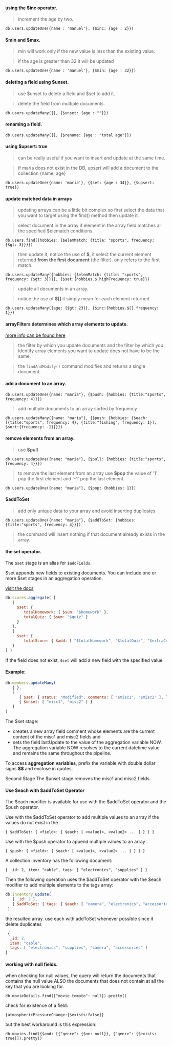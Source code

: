 #### using the \$inc operator.

> increment the age by two.

`db.users.updateOne({name : 'manuel'}, {$inc: {age : 2}})`

#### $min and $max.

> min will work only if the new value is less than the existing value.

> if the age is greater than 32 it will be updated

`db.users.updateOne({name : 'manuel'}, {$min: {age : 32}})`

#### deleting a field using \$unset.

> use $unset to delete a field and $set to add it.

> delete the field from multiple documents.

`db.users.updateMany({}, {$unset: {age : ""}})`

#### renaming a field.

`db.users.updateMany({}, {$rename: {age : "total age"}})`

#### using \$upsert: true

> can be really useful if you want to insert and update at the same time.

> if maria does not exist in the DB, upsert will add a document to the collection {name, age}

`db.users.updateOne({name: 'maria'}, {$set: {age : 34}}, {$upsert: true})`

#### update matched data in arrays

> updating arrays can be a little bit complex so first select the data that you want to target using the find() method then
> update it.

> select document in the array if element in the array field matches all the specified $elematch conditions.

`db.users.find({hobbies: {$elemMatch: {title: "sports", frequency: {$gt: 3}}}})`

> then update it, notice the use of **\$**, it select the current element returned **from** **the first document** (the filter). only refers to the first match.

`db.users.updateMany({hobbies: {$elemMatch: {title: "sports", frequency: {$gt: 3}}}}, {$set:{hobbies.$.highFrequency: true}})`

> update all documents in an array.

> notice the use of **\$[]**
> it simply mean for each element returned

`db.users.updateMany({age: {$gt: 23}}, {$inc:{hobbies.$[].frequency: 1}})`

#### **arrayFilters** determines which array elements to update.

[more info can be found here](https://docs.mongodb.com/manual/reference/method/db.collection.updateMany/#examples)

> the filter by which you update documents and the filter by which you identify array elements you want to update does not have to be the same.

> the `findAndModify()` command modifies and returns a single document.

#### add a document to an array.

`db.users.updateOne({name: "maria"}, {$push: {hobbies: {title:"sports", frequency: 4}}})`

> add multiple documents to an array sorted by frequency

`db.users.updateMany({name: "maria"}, {$push: {hobbies: {$each: [{title:"sports", frequency: 4}, {title:"fishing", frequency: 1}], $sort:{frequency: -1}}}})`

#### remove elements from an array.

> use **\$pull**

`db.users.updateOne({name: "maria"}, {$pull: {hobbies: {title:"sports", frequency: 4}}})`

> to remove the last element from an array use **\$pop**
> the value of '1' pop the first element and '-1' pop the last element.

`db.users.updateOne({name: "maria"}, {$pop: {hobbies: 1}})`

#### \$addToSet

> add only unique data to your array and avoid inserting duplicates

`db.users.updateOne({name: "maria"}, {$addToSet: {hobbies: {title:"sports", frequency: 4}}})`

> the command will insert nothing if that document already exists in the array.

#### the set operator.

The `$set` stage is an alias for `$addFields`.

$set appends new fields to existing documents. You can include one or more $set stages in an aggregation operation.

[visit the docs](https://docs.mongodb.com/manual/reference/operator/aggregation/set/#pipe._S_set)

```js
db.scores.aggregate( [
   {
     $set: {
        totalHomework: { $sum: "$homework" },
        totalQuiz: { $sum: "$quiz" }
     }
   },
   {
     $set: {
        totalScore: { $add: [ "$totalHomework", "$totalQuiz", "$extraCredit" ] } }
   }
] )
```

If the field does not exist, `$set` will add a new field with the specified value

#### Example:

```js
db.members.updateMany(
   { },
   [
      { $set: { status: "Modified", comments: [ "$misc1", "$misc2" ], lastUpdate: "$$NOW" } },
      { $unset: [ "misc1", "misc2" ] }
   ]
)
```
The $set stage:

* creates a new array field comment whose elements are the current content of the misc1 and misc2 fields and
* sets the field lastUpdate to the value of the aggregation variable NOW. The aggregation variable NOW resolves to the current datetime value and remains the same throughout the pipeline.

To access **aggregation variables**, prefix the variable with double dollar signs **$$** and enclose in quotes.

Second Stage
The $unset stage removes the misc1 and misc2 fields.

#### Use $each with $addToSet Operator

The $each modifier is available for use with the $addToSet operator and the $push operator.

Use with the $addToSet operator to add multiple values to an array <field> if the values do not exist in the <field>.

`{ $addToSet: { <field>: { $each: [ <value1>, <value2> ... ] } } }`

Use with the $push operator to append multiple values to an array <field>.

`{ $push: { <field>: { $each: [ <value1>, <value2> ... ] } } }`

A collection inventory has the following document:

`{ _id: 2, item: "cable", tags: [ "electronics", "supplies" ] }`

Then the following operation uses the $addToSet operator with the $each modifier to add multiple elements to the tags array:

```js
db.inventory.update(
   { _id: 2 },
   { $addToSet: { tags: { $each: [ "camera", "electronics", "accessories" ] } } }
 )
 ```

the resulted array. use each with addToSet whenever possible since it delete duplicates

```js
 {
  _id: 2,
  item: "cable",
  tags: [ "electronics", "supplies", "camera", "accessories" ]
}
```


#### working with null fields.

when checking for null values, the query will return the documents that contains the null value ALSO the documents that does not contain at all the key that you are looking for.

`db.movieDetails.find({"movie.tomato": null}).pretty()`

check for existence of a field:

`{atmosphericPressureChange:{$exists:false}}`

but the best workaround is this expression:

`db.movies.find({$and: [{"genre": {$ne: null}}, {"genre": {$exists: true}]).pretty()`